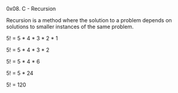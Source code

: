 0x08. C - Recursion

Recursion is a method where the solution to a problem depends on solutions to smaller instances of the same problem.

5! = 5 * 4 * 3 * 2 * 1

5! = 5 * 4 * 3 * 2

5! = 5 * 4 * 6

5! = 5 * 24

5! = 120